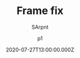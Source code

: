 ---
title: Frame fix
author:
  - SArpnt
  - p1
description: Frames link to monitor better
date: 2020-07-27T13:00:00.000Z
buttons:
  - name: Install
    href: https://github.com/SArpnt/Frame-fix/raw/master/Frame%20fix.user.js
  - type: 1
    name: Source
    href: https://github.com/SArpnt/Frame-fix/
userscript: true
working: true
recommend: true
---